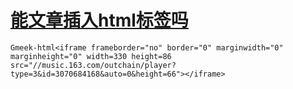 # [能文章插入html标签吗](https://github.com/jaaleng/jaaleng.github.io/issues/136)

`Gmeek-html<iframe frameborder="no" border="0" marginwidth="0" marginheight="0" width=330 height=86 src="//music.163.com/outchain/player?type=3&id=3070684168&auto=0&height=66"></iframe>`